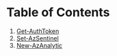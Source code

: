 # Table of Contents

1. [Get-AuthToken](Get-AuthToken.md)
2. [Set-AzSentinel](Set-AzSentinel.md)
3. [New-AzAnalytic](New-AzSentinelAlertRule.md)
